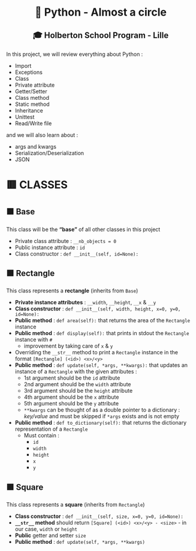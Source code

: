 # <p align="center">🐍 Python - Almost a circle</p>
## <p align="center">🎓 Holberton School Program - Lille</p>

In this project, we will review everything about Python :
- Import
- Exceptions
- Class
- Private attribute
- Getter/Setter
- Class method
- Static method
- Inheritance
- Unittest
- Read/Write file

and we will also learn about :
- args and kwargs
- Serialization/Deserialization
- JSON

# 🟥 CLASSES
## 🟧 Base

This class will be the **“base”** of all other classes in this project
- Private class attribute : `__nb_objects = 0`
- Public instance attribute : `id`
- Class constructor : `def __init__(self, id=None):`

## 🟩 Rectangle
This class represents a **rectangle** (inherits from `Base`)
- **Private instance attributes** : `__width`, `__height`, `__x` & `__y`
- **Class constructor** : `def __init__(self, width, height, x=0, y=0, id=None):`
- **Public method** : `def area(self):` that returns the area of the `Rectangle` instance
- **Public method** : `def display(self):` that prints in stdout the `Rectangle` instance with `#`
  - improvement by taking care of `x` & `y`
- Overriding the `__str__` method to print a `Rectangle` instance in the format `[Rectangle] (<id>) <x>/<y>`
- **Public method** : `def update(self, *args, **kwargs):`  that updates an instance of a `Rectangle` with the given attributes :
    - 1st argument should be the `id` attribute
    - 2nd argument should be the `width` attribute
    - 3rd argument should be the `height` attribute
    - 4th argument should be the `x` attribute
    - 5th argument should be the `y` attribute
  - `**kwargs` can be thought of as a double pointer to a dictionary : *key/value* and must be skipped if `*args` exists and is not empty
- **Public method** : `def to_dictionary(self):` that returns the dictionary representation of a `Rectangle`
    - Must contain :
      -  `id`
      -  `width`
      -  `height`
      -  `x`
      -  `y`

## 🟪 Square
This class represents a **square** (inherits from `Rectangle`)
- **Class constructor** : `def __init__(self, size, x=0, y=0, id=None):`
- **`__str__` method** should return `[Square] (<id>) <x>/<y> - <size>` - in our case, `width` or `height`
- **Public** getter and setter `size`
- **Public method** : `def update(self, *args, **kwargs)`

